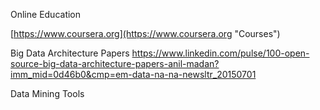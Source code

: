 Online Education

[https://www.coursera.org](https://www.coursera.org "Courses")


Big Data Architecture Papers
https://www.linkedin.com/pulse/100-open-source-big-data-architecture-papers-anil-madan?imm_mid=0d46b0&cmp=em-data-na-na-newsltr_20150701


Data Mining Tools